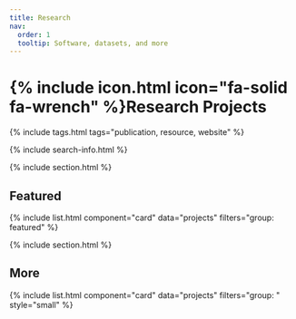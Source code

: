 ```yaml
---
title: Research
nav:
  order: 1
  tooltip: Software, datasets, and more
---
```


# {% include icon.html icon="fa-solid fa-wrench" %}Research Projects


{% include tags.html tags="publication, resource, website" %}

{% include search-info.html %}

{% include section.html %}

## Featured

{% include list.html component="card" data="projects" filters="group: featured" %}

{% include section.html %}

## More

{% include list.html component="card" data="projects" filters="group: " style="small" %}
